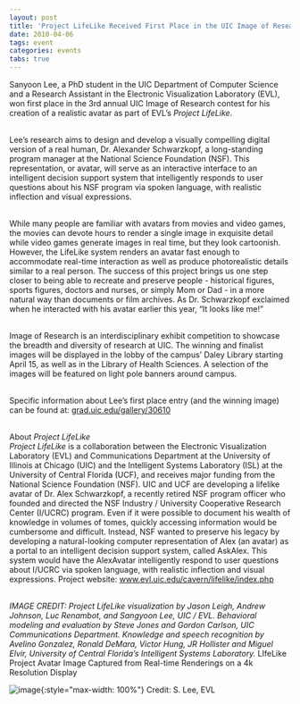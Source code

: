 ```yaml
---
layout: post
title: 'Project LifeLike Received First Place in the UIC Image of Research 2010 Competition'
date: 2010-04-06
tags: event
categories: events
tabs: true
---
```


Sanyoon Lee, a PhD student in the UIC Department of Computer Science and a Research Assistant in the Electronic Visualization Laboratory (EVL), won first place in the 3rd annual UIC Image of Research contest for his creation of a realistic avatar as part of EVL&rsquo;s <em>Project LifeLike</em>.<br><br>

Lee&rsquo;s research aims to design and develop a visually compelling digital version of a real human, Dr. Alexander Schwarzkopf, a long-standing program manager at the National Science Foundation (NSF). This representation, or avatar, will serve as an interactive interface to an intelligent decision support system that intelligently responds to user questions about his NSF program via spoken language, with realistic inflection and visual expressions.<br><br>

While many people are familiar with avatars from movies and video games, the movies can devote hours to render a single image in exquisite detail while video games generate images in real time, but they look cartoonish. However, the LifeLike system renders an avatar fast enough to accommodate real-time interaction as well as produce photorealistic details similar to a real person. The success of this project brings us one step closer to being able to recreate and preserve people - historical figures, sports figures, doctors and nurses, or simply Mom or Dad - in a more natural way than documents or film archives. As Dr. Schwarzkopf exclaimed when he interacted with his avatar earlier this year, &ldquo;It looks like me!&rdquo;<br><br>

Image of Research is an interdisciplinary exhibit competition to showcase the breadth and diversity of research at UIC. The winning and finalist images will be displayed in the lobby of the campus&rsquo; Daley Library starting April 15, as well as in the Library of Health Sciences. A selection of the images will be featured on light pole banners around campus.<br><br>

Specific information about Lee&rsquo;s first place entry (and the winning image) can be found at: <a href="http://grad.uic.edu/gallery/30610">grad.uic.edu/gallery/30610</a><br><br>

About <em>Project LifeLike</em><br>
<em>Project LifeLike</em> is a collaboration between the Electronic Visualization Laboratory (EVL) and Communications Department at the University of Illinois at Chicago (UIC) and the Intelligent Systems Laboratory (ISL) at the University of Central Florida (UCF), and receives major funding from the National Science Foundation (NSF). UIC and UCF are developing a lifelike avatar of Dr. Alex Schwarzkopf, a recently retired NSF program officer who founded and directed the NSF Industry / University Cooperative Research Center (I/UCRC) program. Even if it were possible to document his wealth of knowledge in volumes of tomes, quickly accessing information would be cumbersome and difficult. Instead, NSF wanted to preserve his legacy by developing a natural-looking computer representation of Alex (an avatar) as a portal to an intelligent decision support system, called AskAlex. This system would have the AlexAvatar intelligently respond to user questions about I/UCRC via spoken language, with realistic inflection and visual expressions. Project website: <a href="http://www.evl.uic.edu/cavern/lifelike/index.php">www.evl.uic.edu/cavern/lifelike/index.php</a><br><br>

<em>IMAGE CREDIT: Project LifeLike visualization by Jason Leigh, Andrew Johnson, Luc Renambot, and Sangyoon Lee, UIC / EVL. Behavioral modeling and evaluation by Steve Jones and Gordon Carlson, UIC Communications Department. Knowledge and speech recognition by Avelino Gonzalez, Ronald DeMara, Victor Hung, JR Hollister and Miguel Elvir, University of Central Florida&rsquo;s Intelligent Systems Laboratory.</em>
LIfeLike Project Avatar Image Captured from Real-time Renderings on a 4k Resolution Display

![image](https://www.evl.uic.edu/output/originals/leecomputerscience.jpg-srcw.jpg){:style="max-width: 100%"}
Credit: S. Lee, EVL

